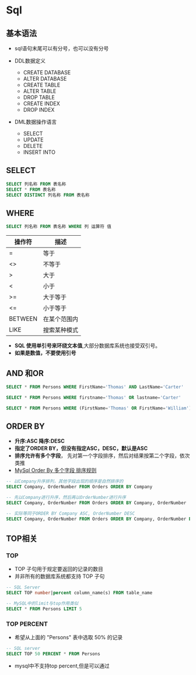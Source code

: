 # Sql

## 基本语法

- sql语句末尾可以有分号，也可以没有分号

- DDL数据定义
    - CREATE DATABASE
    - ALTER DATABASE
    - CREATE TABLE
    - ALTER TABLE
    - DROP TABLE
    - CREATE INDEX
    - DROP INDEX

- DML数据操作语言
    - SELECT
    - UPDATE
    - DELETE
    - INSERT INTO

## SELECT

```sql
SELECT 列名称 FROM 表名称
SELECT * FROM 表名称
SELECT DISTINCT 列名称 FROM 表名称
```

## WHERE

```sql
SELECT 列名称 FROM 表名称 WHERE 列 运算符 值
```

操作符  | 描述
--------|--------------
=       | 等于
<>      | 不等于
>       | 大于
<       | 小于
>=      | 大于等于
<=      | 小于等于
BETWEEN | 在某个范围内
LIKE    | 搜索某种模式

- **SQL 使用单引号来环绕文本值**,大部分数据库系统也接受双引号。
- **如果是数值，不要使用引号**

## AND 和OR

```sql
SELECT * FROM Persons WHERE FirstName='Thomas' AND LastName='Carter'

SELECT * FROM Persons WHERE firstname='Thomas' OR lastname='Carter'

SELECT * FROM Persons WHERE (FirstName='Thomas' OR FirstName='William') AND LastName='Carter'
```

## ORDER BY

- **升序:ASC 降序:DESC**
- **指定了ORDER BY，但没有指定ASC，DESC，默认是ASC**
- **排序允许有多个字段**， 先对第一个字段排序，然后对结果按第二个字段，依次类推
- [MySql Order By 多个字段 排序规则](http://blog.csdn.net/xlxxcc/article/details/52250963)

```sql
-- 以Company升序排列，其他字段出现的顺序是自然排序的
SELECT Company, OrderNumber FROM Orders ORDER BY Company

-- 先以Company进行升序，然后再以OrderNumber进行升序
SELECT Company, OrderNumber FROM Orders ORDER BY Company, OrderNumber

-- 实际等同于ORDER BY Company ASC, OrderNumber DESC
SELECT Company, OrderNumber FROM Orders ORDER BY Company, OrderNumber DESC
```

## TOP相关

### TOP

- TOP 子句用于规定要返回的记录的数目
- 并非所有的数据库系统都支持 TOP 子句

```sql
-- SQL Server
SELECT TOP number|percent column_name(s) FROM table_name
```

```sql
-- MySQL中的limit与top作用类似
SELECT * FROM Persons LIMIT 5
```

### TOP PERCENT

- 希望从上面的 "Persons" 表中选取 50% 的记录

```sql
-- SQL server
SELECT TOP 50 PERCENT * FROM Persons
```

- mysql中不支持top percent,但是可以通过
